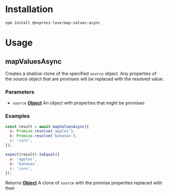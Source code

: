 # Installation

    npm install @express-love/map-values-async

# Usage

<!-- Generated by documentation.js. Update this documentation by updating the source code. -->

## mapValuesAsync

Creates a shallow clone of the specified `source` object. Any properties of
the source object that are promises will be replaced with the resolved value.

### Parameters

-   `source` **[Object](https://developer.mozilla.org/docs/Web/JavaScript/Reference/Global_Objects/Object)** An object with properties that might be promises

### Examples

```javascript
const result = await mapValuesAsync({
  a: Promise.resolve('apples'),
  b: Promise.resolve('bananas'),
  c: 'corn',
});

expect(result).toEqual({
  a: 'apples',
  b: 'bananas',
  c: 'corn',
});
```

Returns **[Object](https://developer.mozilla.org/docs/Web/JavaScript/Reference/Global_Objects/Object)** A clone of `source` with the promise properties replaced with their
